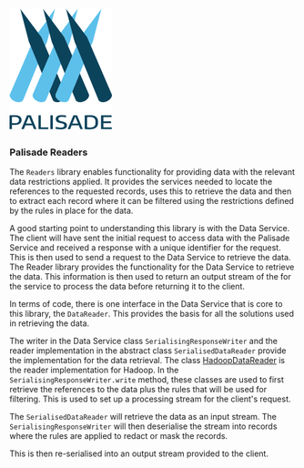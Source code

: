 <!---
Copyright 2018-2021 Crown Copyright

Licensed under the Apache License, Version 2.0 (the "License");
you may not use this file except in compliance with the License.
You may obtain a copy of the License at

  http://www.apache.org/licenses/LICENSE-2.0

Unless required by applicable law or agreed to in writing, software
distributed under the License is distributed on an "AS IS" BASIS,
WITHOUT WARRANTIES OR CONDITIONS OF ANY KIND, either express or implied.
See the License for the specific language governing permissions and
limitations under the License.
--->

# <img src="logos/logo.svg" width="180">

### Palisade Readers

The `Readers` library enables functionality for providing data with the relevant data restrictions applied.
It provides the services needed to locate the references to the requested records, uses this to retrieve the data and then to extract each record where it can be filtered using the restrictions defined by the rules in place for the data.

A good starting point to understanding this library is with the Data Service.
The client will have sent the initial request to access data with the Palisade Service and received a response with a unique identifier for the request.
This is then used to send a request to the Data Service to retrieve the data.
The Reader library provides the functionality for the Data Service to retrieve the data.
This information is then used to return an output stream of the for the service to process the data before returning it to the client.

In terms of code, there is one interface in the Data Service that is core to this library, the `DataReader`.
This provides the basis for all the solutions used in retrieving the data.

The writer in the Data Service class `SerialisingResponseWriter` and the reader implementation in the abstract class `SerialisedDataReader` provide the implementation for the data retrieval.
The class [HadoopDataReader](hadoop-reader/src/main/java/uk/gov/gchq/palisade/reader/HadoopDataReader.java) is the reader implementation for Hadoop.
In the `SerialisingResponseWriter.write` method, these classes are used to first retrieve the references to the data plus the rules that will be used for filtering.
This is used to set up a processing stream for the client's request.

The `SerialisedDataReader` will retrieve the data as an input stream.
The `SerialisingResponseWriter` will then deserialise the stream into records where the rules are applied to redact or mask the records.

This is then re-serialised into an output stream provided to the client.
